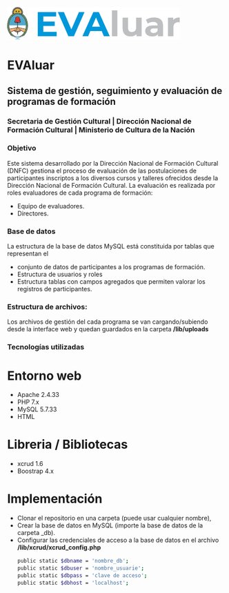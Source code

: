 ![EVAluar](evaluar_.png)
# EVAluar
## Sistema de gestión, seguimiento y evaluación de programas de formación
### Secretaria de Gestión Cultural | Dirección Nacional de Formación Cultural | Ministerio de Cultura de la Nación

### Objetivo

Este sistema desarrollado por la Dirección Nacional de Formación Cultural (DNFC) gestiona el proceso de evaluación de las postulaciones de participantes inscriptos a los diversos cursos y talleres ofrecidos desde la Dirección Nacional de Formación Cultural.
La evaluación es realizada por roles evaluadores de cada programa de formación: 
- Equipo de evaluadores.
- Directores.

### Base de datos

La estructura de la base de datos MySQL está constituida por tablas que representan el 
* conjunto de datos de participantes a los programas de formación.
* Estructura de usuarios y roles
* Estructura tablas con campos agregados que permiten valorar los registros de participantes.  

### Estructura de archivos:

Los archivos de gestión del cada programa se van cargando/subiendo desde la interface web y quedan guardados en la carpeta __/lib/uploads__

### Tecnologías utilizadas

# Entorno web
* Apache 2.4.33
* PHP 7.x 
* MySQL 5.7.33
* HTML


# Libreria / Bibliotecas 
* xcrud 1.6
* Boostrap 4.x

# Implementación

*  Clonar el repositorio en una carpeta (puede usar cualquier nombre),
*  Crear la base de datos en MySQL (importe la base de datos de la carpeta _db).
*  Configurar las credenciales de acceso a la base de datos en el archivo __/lib/xcrud/xcrud_config.php__
    ```bash
    public static $dbname = 'nombre_db'; 
    public static $dbuser = 'nombre_usuarie';
    public static $dbpass = 'clave de acceso'; 
    public static $dbhost = 'localhost';
    ```



    
	
